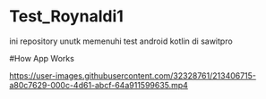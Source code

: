 # Test_Roynaldi1

ini repository unutk memenuhi test android kotlin di sawitpro

#How App Works

https://user-images.githubusercontent.com/32328761/213406715-a80c7629-000c-4d61-abcf-64a911599635.mp4
